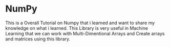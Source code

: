 # NumPy
This is a Overall Tutorial on Numpy that i learned and want to share my knowledge on what i learned.
This Library is very useful in Machine Learning that we can work with Multi-Dimentional Arrays and Create arrays and matrices using this library.
